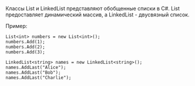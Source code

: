 Классы List<T> и LinkedList<T> представляют обобщенные списки в C#.
List<T> предоставляет динамический массив, а LinkedList<T> - двусвязный список.

Пример:
  
  ```
  List<int> numbers = new List<int>();
numbers.Add(1);
numbers.Add(2);
numbers.Add(3);

LinkedList<string> names = new LinkedList<string>();
names.AddLast("Alice");
names.AddLast("Bob");
names.AddLast("Charlie");
```
